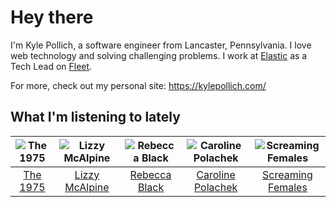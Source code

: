 # Hey there


I'm Kyle Pollich, a software engineer from Lancaster, Pennsylvania. I love web technology and solving challenging problems.
I work at [Elastic](https://www.elastic.co/) as a Tech Lead on [Fleet](https://www.elastic.co/guide/en/fleet/current/fleet-overview.html).

For more, check out my personal site: https://kylepollich.com/

## What I'm listening to lately

<!-- begin artists -->
  |![The 1975](https://i.scdn.co/image/ab6761610000f17889348336354096fd4e36ca73)|![Lizzy McAlpine](https://i.scdn.co/image/ab6761610000f178b10e2b618880f429a3967185)|![Rebecca Black](https://i.scdn.co/image/ab6761610000f178bf844e5b817300d60d61986d)|![Caroline Polachek](https://i.scdn.co/image/ab6761610000f178d06f948216f34ea0298aef43)|![Screaming Females](https://i.scdn.co/image/ab6761610000f1787d61bfb46a794bc3d4575821)|
  |:---:|:---:|:---:|:---:|:---:|
  |[The 1975](https://open.spotify.com/artist/3mIj9lX2MWuHmhNCA7LSCW)|[Lizzy McAlpine](https://open.spotify.com/artist/1GmsPCcpKgF9OhlNXjOsbS)|[Rebecca Black](https://open.spotify.com/artist/3Vl9fyKMIdLMswk8ai3mm9)|[Caroline Polachek](https://open.spotify.com/artist/4Ge8xMJNwt6EEXOzVXju9a)|[Screaming Females](https://open.spotify.com/artist/3pZ666b6CyO1KGpVYirY0t)|
<!-- end artists -->
